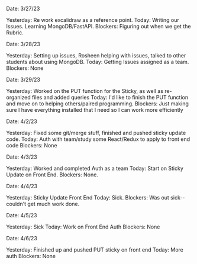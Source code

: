 Date:
3/27/23

Yesterday:
    Re work excalidraw as a reference point.
Today:
    Writing our Issues. Learning MongoDB/FastAPI.
Blockers:
    Figuring out when we get the Rubric.

Date:
3/28/23

Yesterday:
    Setting up issues, Rosheen helping with issues, talked to other students about using MongoDB.
Today:
    Getting Issues assigned as a team.
Blockers:
    None

Date:
3/29/23

Yesterday:
    Worked on the PUT function for the Sticky, as well as re-organized files and added queries
Today:
    I'd like to finish the PUT function and move on to helping others/paired programming.
Blockers:
    Just making sure I have everything installed that I need so I can work more efficiently

Date:
4/2/23

Yesterday:
    Fixed some git/merge stuff, finished and pushed sticky update code.
Today:
    Auth with team/study some React/Redux to apply to front end code
Blockers:
    None

Date:
4/3/23

Yesterday:
    Worked and completed Auth as a team
Today:
    Start on Sticky Update on Front End.
Blockers:
    None.

Date:
4/4/23

Yesterday:
    Sticky Update Front End
Today:
    Sick.
Blockers:
    Was out sick--couldn't get much work done.

Date:
4/5/23

Yesterday:
    Sick
Today:
    Work on Front End Auth
Blockers:
    None

Date:
4/6/23

Yesterday:
    Finished up and pushed PUT sticky on front end
Today:
    More auth
Blockers:
    None
